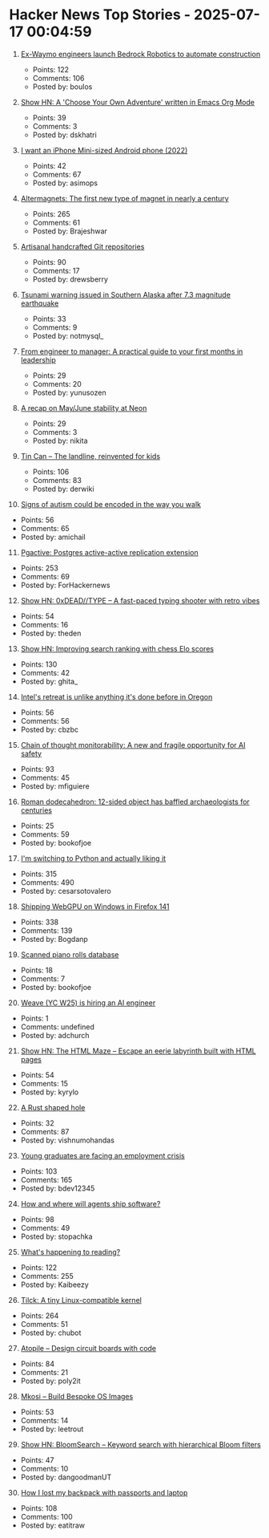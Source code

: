 # Hacker News Top Stories - 2025-07-17 00:04:59

1. [Ex-Waymo engineers launch Bedrock Robotics to automate construction](https://techcrunch.com/2025/07/16/ex-waymo-engineers-launch-bedrock-robotics-with-80m-to-automate-construction/)
   - Points: 122
   - Comments: 106
   - Posted by: boulos

2. [Show HN: A 'Choose Your Own Adventure' written in Emacs Org Mode](https://tendollaradventure.com/sample/)
   - Points: 39
   - Comments: 3
   - Posted by: dskhatri

3. [I want an iPhone Mini-sized Android phone (2022)](https://smallandroidphone.com/)
   - Points: 42
   - Comments: 67
   - Posted by: asimops

4. [Altermagnets: The first new type of magnet in nearly a century](https://www.newscientist.com/article/2487013-weve-discovered-a-new-kind-of-magnetism-what-can-we-do-with-it/)
   - Points: 265
   - Comments: 61
   - Posted by: Brajeshwar

5. [Artisanal handcrafted Git repositories](https://drew.silcock.dev/blog/artisanal-git/)
   - Points: 90
   - Comments: 17
   - Posted by: drewsberry

6. [Tsunami warning issued in Southern Alaska after 7.3 magnitude earthquake](https://www.tsunami.gov/)
   - Points: 33
   - Comments: 9
   - Posted by: notmysql_

7. [From engineer to manager: A practical guide to your first months in leadership](https://humansinsystems.com/blog/new-manager-essentials-a-practical-guide-to-your-first-months)
   - Points: 29
   - Comments: 20
   - Posted by: yunusozen

8. [A recap on May/June stability at Neon](https://neon.com/blog/an-apology-and-a-recap-on-may-june-stability)
   - Points: 29
   - Comments: 3
   - Posted by: nikita

9. [Tin Can – The landline, reinvented for kids](https://tincan.kids/)
   - Points: 106
   - Comments: 83
   - Posted by: derwiki

10. [Signs of autism could be encoded in the way you walk](https://www.sciencealert.com/signs-of-autism-could-be-encoded-in-the-way-you-walk)
   - Points: 56
   - Comments: 65
   - Posted by: amichail

11. [Pgactive: Postgres active-active replication extension](https://github.com/aws/pgactive)
   - Points: 253
   - Comments: 69
   - Posted by: ForHackernews

12. [Show HN: 0xDEAD//TYPE – A fast-paced typing shooter with retro vibes](https://0xdeadtype.theden.sh/)
   - Points: 54
   - Comments: 16
   - Posted by: theden

13. [Show HN: Improving search ranking with chess Elo scores](https://www.zeroentropy.dev/blog/improving-rag-with-elo-scores)
   - Points: 130
   - Comments: 42
   - Posted by: ghita_

14. [Intel's retreat is unlike anything it's done before in Oregon](https://www.oregonlive.com/silicon-forest/2025/07/intels-retreat-is-unlike-anything-its-done-before-in-oregon.html)
   - Points: 56
   - Comments: 56
   - Posted by: cbzbc

15. [Chain of thought monitorability: A new and fragile opportunity for AI safety](https://arxiv.org/abs/2507.11473)
   - Points: 93
   - Comments: 45
   - Posted by: mfiguiere

16. [Roman dodecahedron: 12-sided object has baffled archaeologists for centuries](https://www.livescience.com/archaeology/romans/roman-dodecahedron-a-mysterious-12-sided-object-that-has-baffled-archaeologists-for-centuries)
   - Points: 25
   - Comments: 59
   - Posted by: bookofjoe

17. [I'm switching to Python and actually liking it](https://www.cesarsotovalero.net/blog/i-am-switching-to-python-and-actually-liking-it.html)
   - Points: 315
   - Comments: 490
   - Posted by: cesarsotovalero

18. [Shipping WebGPU on Windows in Firefox 141](https://mozillagfx.wordpress.com/2025/07/15/shipping-webgpu-on-windows-in-firefox-141/)
   - Points: 338
   - Comments: 139
   - Posted by: Bogdanp

19. [Scanned piano rolls database](http://www.pianorollmusic.org/rolldatabase.php)
   - Points: 18
   - Comments: 7
   - Posted by: bookofjoe

20. [Weave (YC W25) is hiring an AI engineer](https://www.ycombinator.com/companies/weave-3/jobs/SqFnIFE-founding-ai-engineer)
   - Points: 1
   - Comments: undefined
   - Posted by: adchurch

21. [Show HN: The HTML Maze – Escape an eerie labyrinth built with HTML pages](https://htmlmaze.com/)
   - Points: 54
   - Comments: 15
   - Posted by: kyrylo

22. [A Rust shaped hole](https://mnvr.in/rust)
   - Points: 32
   - Comments: 87
   - Posted by: vishnumohandas

23. [Young graduates are facing an employment crisis](https://www.wsj.com/economy/jobs/jobs-unemployment-rise-young-people-ce4704d8)
   - Points: 103
   - Comments: 165
   - Posted by: bdev12345

24. [How and where will agents ship software?](https://www.instantdb.com/essays/agents)
   - Points: 98
   - Comments: 49
   - Posted by: stopachka

25. [What's happening to reading?](https://www.newyorker.com/culture/open-questions/whats-happening-to-reading)
   - Points: 122
   - Comments: 255
   - Posted by: Kaibeezy

26. [Tilck: A tiny Linux-compatible kernel](https://github.com/vvaltchev/tilck)
   - Points: 264
   - Comments: 51
   - Posted by: chubot

27. [Atopile – Design circuit boards with code](https://atopile.io/atopile/introduction)
   - Points: 84
   - Comments: 21
   - Posted by: poly2it

28. [Mkosi – Build Bespoke OS Images](https://mkosi.systemd.io/)
   - Points: 53
   - Comments: 14
   - Posted by: leetrout

29. [Show HN: BloomSearch – Keyword search with hierarchical Bloom filters](https://github.com/danthegoodman1/bloomsearch)
   - Points: 47
   - Comments: 10
   - Posted by: dangoodmanUT

30. [How I lost my backpack with passports and laptop](https://psychotechnology.substack.com/p/how-i-lost-my-backpack-with-passports)
   - Points: 108
   - Comments: 100
   - Posted by: eatitraw


